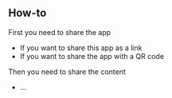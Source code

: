 ## How-to

First you need to share the app
 * If you want to share this app as a link 
 * If you want to share the app with a QR code

Then you need to share the content
 * ...
